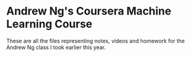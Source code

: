 # Andrew Ng's Coursera Machine Learning Course
These are all the files representing notes, videos and homework for the Andrew Ng class I took earlier this year.

